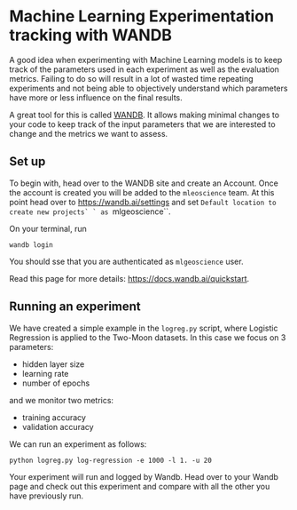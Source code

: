 # Machine Learning Experimentation tracking with WANDB

A good idea when experimenting with Machine Learning models is to keep track of the parameters used in 
each experiment as well as the evaluation metrics. Failing to do so will result in a lot of wasted time
repeating experiments and not being able to objectively understand which parameters have more or less
influence on the final results.

A great tool for this is called [WANDB](https://wandb.ai/site). It allows making minimal changes to your
code to keep track of the input parameters that we are interested to change and the metrics we want to 
assess.

## Set up

To begin with, head over to the WANDB site and create an Account. Once the account is created you will be added to the ``mleoscience`` team.
At this point head over to https://wandb.ai/settings and set ``Default location to create new projects`
` as ``mlgeoscience``.

On your terminal, run
```
wandb login
```

You should sse that you are authenticated as ``mlgeoscience`` user.

Read this page for more details: https://docs.wandb.ai/quickstart.


## Running an experiment

We have created a simple example in the `logreg.py` script, where Logistic Regression is applied to the 
Two-Moon datasets. In this case we focus on 3 parameters:

- hidden layer size
- learning rate
- number of epochs

and we monitor two metrics:

- training accuracy
- validation accuracy


We can run an experiment as follows:

```
python logreg.py log-regression -e 1000 -l 1. -u 20
```

Your experiment will run and logged by Wandb. Head over to your Wandb page and check out this experiment
and compare with all the other you have previously run.

